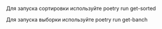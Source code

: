 Для запуска сортировки используйте poetry run get-sorted

Для запуска выборки используйте poetry run get-banch
